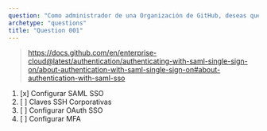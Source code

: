 ```yaml
---
question: "Como administrador de una Organización de GitHub, deseas que los usuarios se autentiquen usando un proveedor de identidad corporativo. ¿Cuál de las siguientes es una forma de lograrlo?"
archetype: "questions"
title: "Question 001"
---
```


> https://docs.github.com/en/enterprise-cloud@latest/authentication/authenticating-with-saml-single-sign-on/about-authentication-with-saml-single-sign-on#about-authentication-with-saml-sso
1. [x] Configurar SAML SSO
1. [ ] Claves SSH Corporativas
1. [ ] Configurar OAuth SSO
1. [ ] Configurar MFA
